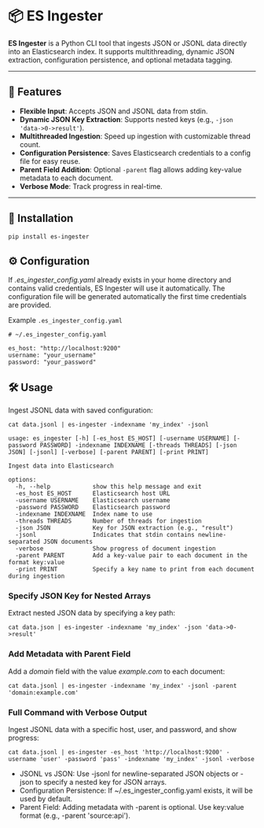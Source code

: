 # 📦 ES Ingester

**ES Ingester** is a Python CLI tool that ingests JSON or JSONL data directly into an Elasticsearch index. It supports multithreading, dynamic JSON extraction, configuration persistence, and optional metadata tagging.

---

## 🚀 Features
- **Flexible Input**: Accepts JSON and JSONL data from stdin.
- **Dynamic JSON Key Extraction**: Supports nested keys (e.g., `-json 'data->0->result'`).
- **Multithreaded Ingestion**: Speed up ingestion with customizable thread count.
- **Configuration Persistence**: Saves Elasticsearch credentials to a config file for easy reuse.
- **Parent Field Addition**: Optional `-parent` flag allows adding key-value metadata to each document.
- **Verbose Mode**: Track progress in real-time.

---

## 🔧 Installation

```bash
pip install es-ingester
```

## ⚙️ Configuration

If *.es_ingester_config.yaml* already exists in your home directory and contains valid credentials, ES Ingester will use it automatically. The configuration file will be generated automatically the first time credentials are provided.

Example `.es_ingester_config.yaml`

```
# ~/.es_ingester_config.yaml

es_host: "http://localhost:9200"
username: "your_username"
password: "your_password"
```

## 🛠️ Usage

Ingest JSONL data with saved configuration:

```
cat data.jsonl | es-ingester -indexname 'my_index' -jsonl
```

```
usage: es_ingester [-h] [-es_host ES_HOST] [-username USERNAME] [-password PASSWORD] -indexname INDEXNAME [-threads THREADS] [-json JSON] [-jsonl] [-verbose] [-parent PARENT] [-print PRINT]

Ingest data into Elasticsearch

options:
  -h, --help            show this help message and exit
  -es_host ES_HOST      Elasticsearch host URL
  -username USERNAME    Elasticsearch username
  -password PASSWORD    Elasticsearch password
  -indexname INDEXNAME  Index name to use
  -threads THREADS      Number of threads for ingestion
  -json JSON            Key for JSON extraction (e.g., "result")
  -jsonl                Indicates that stdin contains newline-separated JSON documents
  -verbose              Show progress of document ingestion
  -parent PARENT        Add a key-value pair to each document in the format key:value
  -print PRINT          Specify a key name to print from each document during ingestion
  ```

### Specify JSON Key for Nested Arrays
Extract nested JSON data by specifying a key path:

```
cat data.json | es-ingester -indexname 'my_index' -json 'data->0->result'
```


### Add Metadata with Parent Field

Add a *domain* field with the value *example.com* to each document:
```
cat data.jsonl | es-ingester -indexname 'my_index' -jsonl -parent 'domain:example.com'
```


### Full Command with Verbose Output
Ingest JSONL data with a specific host, user, and password, and show progress:

```
cat data.jsonl | es-ingester -es_host 'http://localhost:9200' -username 'user' -password 'pass' -indexname 'my_index' -jsonl -verbose
```

- JSONL vs JSON: Use -jsonl for newline-separated JSON objects or -json to specify a nested key for JSON arrays.
- Configuration Persistence: If ~/.es_ingester_config.yaml exists, it will be used by default.
- Parent Field: Adding metadata with -parent is optional. Use key:value format (e.g., -parent 'source:api').